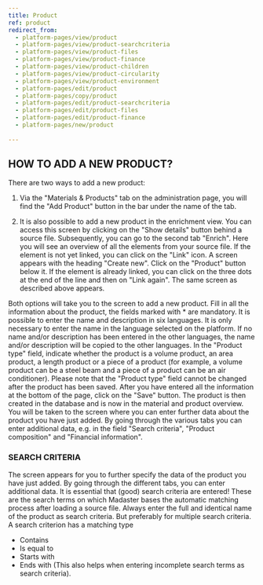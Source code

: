 ```yaml
---
title: Product
ref: product
redirect_from:
  - platform-pages/view/product
  - platform-pages/view/product-searchcriteria
  - platform-pages/view/product-files
  - platform-pages/view/product-finance
  - platform-pages/view/product-children
  - platform-pages/view/product-circularity
  - platform-pages/view/product-environment
  - platform-pages/edit/product
  - platform-pages/copy/product
  - platform-pages/edit/product-searchcriteria
  - platform-pages/edit/product-files
  - platform-pages/edit/product-finance
  - platform-pages/new/product
  
---
```


## HOW TO ADD A NEW PRODUCT?
There are two ways to add a new product:

1. Via the "Materials & Products" tab on the administration page, you will find the "Add Product" button in the bar under the name of the tab.

2. It is also possible to add a new product in the enrichment view. You can access this screen by clicking on the "Show details" button behind a source file. Subsequently, you can go to the second tab "Enrich". Here you will see an overview of all the elements from your source file. If the element is not yet linked, you can click on the "Link" icon. A screen appears with the heading "Create new". Click on the "Product" button below it. If the element is already linked, you can click on the three dots at the end of the line and then on "Link again". The same screen as described above appears.

Both options will take you to the screen to add a new product. Fill in all the information about the product, the fields marked with * are mandatory. It is possible to enter the name and description in six languages. It is only necessary to enter the name in the language selected on the platform. If no name and/or description has been entered in the other languages, the name and/or description will be copied to the other languages. In the "Product type" field, indicate whether the product is a volume product, an area product, a length product or a piece of a product (for example, a volume product can be a steel beam and a piece of a product can be an air conditioner). Please note that the "Product type" field cannot be changed after the product has been saved. After you have entered all the information at the bottom of the page, click on the "Save" button. The product is then created in the database and is now in the material and product overview.
You will be taken to the screen where you can enter further data about the product you have just added. By going through the various tabs you can enter additional data, e.g. in the field "Search criteria", "Product composition" and "Financial information".

### SEARCH CRITERIA ###
The screen appears for you to further specify the data of the product you have just added. By going through the different tabs, you can enter additional data. It is essential that (good) search criteria are entered! These are the search terms on which Madaster bases the automatic matching process after loading a source file. Always enter the full and identical name of the product as search criteria. But preferably for multiple search criteria. A search criterion has a matching type

- Contains
- Is equal to
- Starts with
- Ends with (This also helps when entering incomplete search terms as search criteria).

